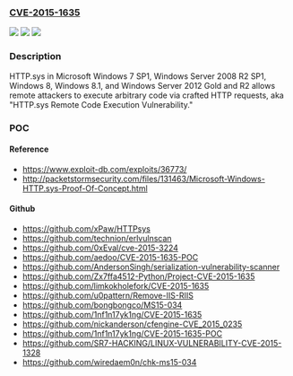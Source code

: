 ### [CVE-2015-1635](https://cve.mitre.org/cgi-bin/cvename.cgi?name=CVE-2015-1635)
![](https://img.shields.io/static/v1?label=Product&message=n%2Fa&color=blue)
![](https://img.shields.io/static/v1?label=Version&message=n%2Fa&color=blue)
![](https://img.shields.io/static/v1?label=Vulnerability&message=n%2Fa&color=brighgreen)

### Description

HTTP.sys in Microsoft Windows 7 SP1, Windows Server 2008 R2 SP1, Windows 8, Windows 8.1, and Windows Server 2012 Gold and R2 allows remote attackers to execute arbitrary code via crafted HTTP requests, aka "HTTP.sys Remote Code Execution Vulnerability."

### POC

#### Reference
- https://www.exploit-db.com/exploits/36773/
- http://packetstormsecurity.com/files/131463/Microsoft-Windows-HTTP.sys-Proof-Of-Concept.html

#### Github
- https://github.com/xPaw/HTTPsys
- https://github.com/technion/erlvulnscan
- https://github.com/0xEval/cve-2015-3224
- https://github.com/aedoo/CVE-2015-1635-POC
- https://github.com/AndersonSingh/serialization-vulnerability-scanner
- https://github.com/Zx7ffa4512-Python/Project-CVE-2015-1635
- https://github.com/limkokholefork/CVE-2015-1635
- https://github.com/u0pattern/Remove-IIS-RIIS
- https://github.com/bongbongco/MS15-034
- https://github.com/1nf1n17yk1ng/CVE-2015-1635
- https://github.com/nickanderson/cfengine-CVE_2015_0235
- https://github.com/1nf1n17yk1ng/CVE-2015-1635-POC
- https://github.com/SR7-HACKING/LINUX-VULNERABILITY-CVE-2015-1328
- https://github.com/wiredaem0n/chk-ms15-034

